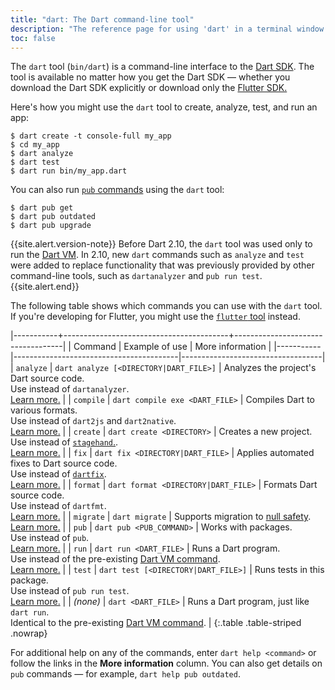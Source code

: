 ```yaml
---
title: "dart: The Dart command-line tool"
description: "The reference page for using 'dart' in a terminal window."
toc: false
---
```


The `dart` tool (`bin/dart`)
is a command-line interface to the [Dart SDK](/tools/sdk).
The tool is available no matter how you get the Dart SDK —
whether you download the Dart SDK explicitly or download only
the [Flutter SDK.]({{site.flutter}})

Here's how you might use the `dart` tool
to create, analyze, test, and run an app:

```terminal
$ dart create -t console-full my_app
$ cd my_app
$ dart analyze
$ dart test
$ dart run bin/my_app.dart
```

You can also run [`pub` commands][pub] using the `dart` tool:

```terminal
$ dart pub get
$ dart pub outdated
$ dart pub upgrade
```

{{site.alert.version-note}}
  Before Dart 2.10, the `dart` tool was used only to run the
  [Dart VM][dart-vm].
  In 2.10, new `dart` commands such as `analyze` and `test` were added
  to replace functionality that was
  previously provided by other command-line tools,
  such as `dartanalyzer` and `pub run test`.
{{site.alert.end}}

The following table shows which commands you can use with the `dart` tool.
If you're developing for Flutter,
you might use the [`flutter` tool][] instead.

[`flutter` tool]: {{site.flutter}}/docs/reference/flutter-cli

|-----------+-----------------------------------------+-----------------------------------|
| Command   | Example of use                          | More information                  |
|-----------|-----------------------------------------|-----------------------------------|
| `analyze` | `dart analyze [<DIRECTORY|DART_FILE>]`  | Analyzes the project's Dart source code.<br>Use instead of `dartanalyzer`.<br>[Learn more.][analyze] |
| `compile` | `dart compile exe <DART_FILE>`          | Compiles Dart to various formats.<br>Use instead of `dart2js` and `dart2native`.<br>[Learn more.][compile] | 
| `create`  | `dart create <DIRECTORY>`               | Creates a new project.<br>Use instead of [`stagehand`.][].<br>[Learn more.][create] | 
| `fix`     | `dart fix <DIRECTORY|DART_FILE>`        | Applies automated fixes to Dart source code.<br>Use instead of [`dartfix`][].<br>[Learn more.][fix] | 
| `format`  | `dart format <DIRECTORY|DART_FILE>`     | Formats Dart source code.<br>Use instead of `dartfmt`.<br>[Learn more.][format] |
| `migrate` | `dart migrate`                          | Supports migration to [null safety][].<br>[Learn more.][migrate] |
| `pub`     | `dart pub <PUB_COMMAND>`                | Works with packages.<br>Use instead of `pub`.<br>[Learn more.][pub] | 
| `run`     | `dart run <DART_FILE>`                  | Runs a Dart program. <br>Use instead of the pre-existing [Dart VM command][dart-vm].<br>[Learn more.][run] | 
| `test`    | `dart test [<DIRECTORY|DART_FILE>]`     | Runs tests in this package.<br>Use instead of `pub run test`.<br>[Learn more.][test] |
| _(none)_  | `dart <DART_FILE>`                      | Runs a Dart program, just like `dart run`. <br>Identical to the pre-existing [Dart VM command][dart-vm]. |
{:.table .table-striped .nowrap}

[analyze]: /tools/dart-analyze
[compile]: /tools/dart-compile
[create]: /tools/dart-create
[fix]: /tools/dart-fix
[format]: /tools/dart-format
[pub]: /tools/pub/cmd
[run]: /tools/dart-run
[test]: /tools/dart-test
[migrate]: /null-safety/migration-guide#migration-tool

For additional help on any of the commands, enter `dart help <command>`
or follow the links in the **More information** column.
You can also get details on `pub` commands — for example,
`dart help pub outdated`.

[`dartaotruntime`]: /tools/dartaotruntime
[`dartdoc`]: https://github.com/dart-lang/dartdoc#dartdoc
[`dartfix`]: {{site.pub-pkg}}/dartfix
[dart-vm]: /tools/dart-vm
[null safety]: /null-safety
[`stagehand`.]: {{site.pub-pkg}}/stagehand
